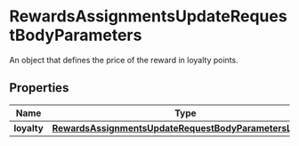

# RewardsAssignmentsUpdateRequestBodyParameters

An object that defines the price of the reward in loyalty points.

## Properties

| Name | Type | Description | Notes |
|------------ | ------------- | ------------- | -------------|
|**loyalty** | [**RewardsAssignmentsUpdateRequestBodyParametersLoyalty**](RewardsAssignmentsUpdateRequestBodyParametersLoyalty.md) |  |  [optional] |



